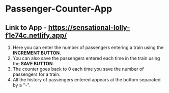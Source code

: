 # Passenger-Counter-App
## Link to App - https://sensational-lolly-f1e74c.netlify.app/
1.  Here you can enter the number of passengers entering a train using the **INCREMENT BUTTON**.
2.  You can also save the passengers entered each time in the train using the **SAVE BUTTON**.
3.  The counter goes back to 0 each time you save the number of passengers for a train.
4.  All the history of passengers entered appears at the bottom separated by a "-".
